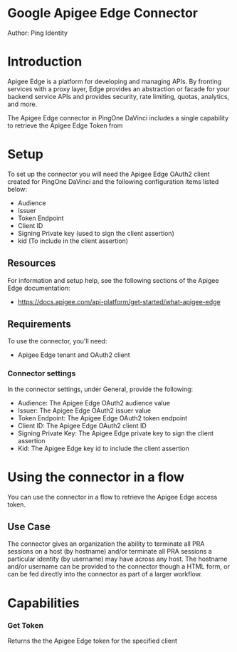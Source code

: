 
# Google Apigee Edge Connector


Author: Ping Identity


# Introduction

Apigee Edge is a platform for developing and managing APIs. By fronting services with a proxy layer, Edge provides an abstraction or facade for your backend service APIs and provides security, rate limiting, quotas, analytics, and more.

The Apigee Edge connector in PingOne DaVinci includes a single capability to retrieve the Apigee Edge Token from 

# Setup
To set up the connector you will need the Apigee Edge OAuth2 client created for PingOne DaVinci and the following configuration items listed below:

* Audience
* Issuer
* Token Endpoint
* Client ID
* Signing Private key (used to sign the client assertion)
* kid (To include in the client assertion)


## Resources

For information and setup help, see the following sections of the Apigee Edge documentation:

- https://docs.apigee.com/api-platform/get-started/what-apigee-edge


## Requirements

To use the connector, you'll need:

* Apigee Edge tenant and OAuth2 client 


### Connector settings

In the connector settings, under General, provide the following:

* Audience: The Apigee Edge OAuth2 audience value
* Issuer: The Apigee Edge OAuth2 issuer value
* Token Endpoint: The Apigee Edge OAuth2 token endpoint
* Client ID: The Apigee Edge OAuth2 client ID
* Signing Private Key: The Apigee Edge private key to sign the client assertion
* Kid: The Apigee Edge key id to include the client assertion

# Using the connector in a flow

You can use the connector in a flow to retrieve the Apigee Edge access token. 

## Use Case

The connector gives an organization the ability to terminate all PRA sessions on a host (by hostname) and/or terminate all PRA sessions a particular identity (by username) may have across any host.   The hostname and/or username can be provided to the connector though a HTML form, or can be fed directly into the connector as part of a larger workflow. 


# Capabilities

### Get Token


Returns the the Apigee Edge token for the specified client


